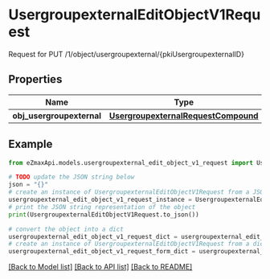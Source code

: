# UsergroupexternalEditObjectV1Request

Request for PUT /1/object/usergroupexternal/{pkiUsergroupexternalID}

## Properties

Name | Type | Description | Notes
------------ | ------------- | ------------- | -------------
**obj_usergroupexternal** | [**UsergroupexternalRequestCompound**](UsergroupexternalRequestCompound.md) |  | 

## Example

```python
from eZmaxApi.models.usergroupexternal_edit_object_v1_request import UsergroupexternalEditObjectV1Request

# TODO update the JSON string below
json = "{}"
# create an instance of UsergroupexternalEditObjectV1Request from a JSON string
usergroupexternal_edit_object_v1_request_instance = UsergroupexternalEditObjectV1Request.from_json(json)
# print the JSON string representation of the object
print(UsergroupexternalEditObjectV1Request.to_json())

# convert the object into a dict
usergroupexternal_edit_object_v1_request_dict = usergroupexternal_edit_object_v1_request_instance.to_dict()
# create an instance of UsergroupexternalEditObjectV1Request from a dict
usergroupexternal_edit_object_v1_request_form_dict = usergroupexternal_edit_object_v1_request.from_dict(usergroupexternal_edit_object_v1_request_dict)
```
[[Back to Model list]](../README.md#documentation-for-models) [[Back to API list]](../README.md#documentation-for-api-endpoints) [[Back to README]](../README.md)


